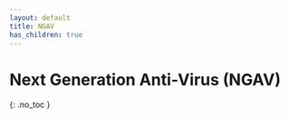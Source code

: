 ```yaml
---
layout: default
title: NGAV
has_children: true
---
```


# Next Generation Anti-Virus (NGAV)
{: .no_toc }

